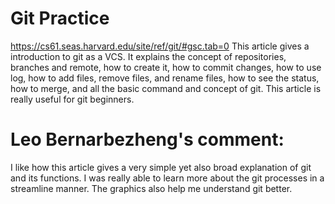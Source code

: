 # Git Practice
https://cs61.seas.harvard.edu/site/ref/git/#gsc.tab=0
This article gives a introduction to git as a VCS. It explains the concept of repositories, branches and remote, how to create it, how to commit changes, how to use log, how to add files, remove files, and rename files, how to see the status, how to merge, and  all the basic command and concept of git. This article is really useful for git beginners.

# Leo Bernarbezheng's comment:
I like how this article gives a very simple yet also broad explanation of git and its functions. I was really able to learn more about the git processes in a streamline manner. The graphics also help me understand git better. 